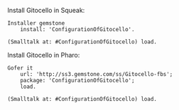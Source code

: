 Install Gitocello in Squeak:

    Installer gemstone
        install: 'ConfigurationOfGitocello'.

    (Smalltalk at: #ConfigurationOfGitocello) load.

Install Gitocello in Pharo:

    Gofer it
        url: 'http://ss3.gemstone.com/ss/Gitocello-fbs';
        package: 'ConfigurationOfGitocello';
        load.

    (Smalltalk at: #ConfigurationOfGitocello) load.